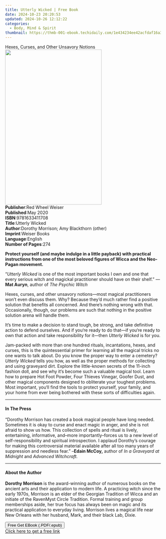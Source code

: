 ```yaml
---
title: Utterly Wicked | Free Book
date: 2024-10-23 20:20:53
updated: 2024-10-26 12:12:22
categories:
  - Body, Mind & Spirit
thumbnail: https://thmb-001-ebook.techidaily.com/1e434234ee42acfdaf16a3e0dd1eb9381d2da3b0c832b29ce22dd2adec9634cf.jpg
---
```

<main id="book-container">
  <div class="flex flex-col">
    <div class="book-brief flex-1 py-6 px-4 sm:p-6 md:py-10 md:px-8">
      <!-- brief-->
      <div class="book-brief-main">
        Hexes, Curses, and Other Unsavory Notions
      </div>
    </div>
    <div
      class="book-meta-info flex-1 grid gap-4 col-start-1 col-end-3 row-start-1 sm:mb-6 sm:grid-cols-4 lg:gap-6 lg:col-start-2 lg:row-end-6 lg:row-span-6 lg:mb-0"
    >
      <div
        class="book-meta-info-left place-content-center mt-4 p-4 text-sm leading-6 col-start-2 col-span-2 dark:text-slate-400"
      >
        <img
          class="w-full h-500 object-cover rounded-lg sm:h-255 sm:col-span-2 lg:col-span-full"
          src="https://img-001-ebook.techidaily.com/8cc5f5fc0d834f2bec636200bc6368a17a39ae98db81a942ba0e3a961104e978.jpg"
          alt=""
          width="312"
          height="500"
        />
      </div>
      <div
        class="book-meta-info-right mt-2 col-start-1 row-start-2 col-span-3 self-center"
      >
        <!-- meta data  -->
        <div class="flex flex-col px-4 md:px-8">
          <div class="flex-1">
            <strong>Publisher</strong>:<span class="px-2"
              >Red Wheel Weiser</span
            >
          </div>
          <div class="flex-1">
            <strong>Published</strong>:<span class="px-2">May 2020</span>
          </div>
          <div class="flex-1">
            <strong>ISBN</strong>:<span class="px-2">9781633411708</span>
          </div>
          <div class="flex-1">
            <strong>Title</strong>:<span class="px-2">Utterly Wicked</span>
          </div>
          <div class="flex-1">
            <strong>Author</strong>:<span class="px-2"
              >Dorothy Morrison; Amy Blackthorn (other)</span
            >
          </div>
          <div class="flex-1">
            <strong>Imprint</strong>:<span class="px-2">Weiser Books</span>
          </div>
          <div class="flex-1">
            <strong>Language</strong>:<span class="px-2">English</span>
          </div>
          <div class="flex-1">
            <strong>Number of Pages</strong>:<span class="px-2">274</span>
          </div>
        </div>
      </div>
    </div>
    <div class="book-description flex-1 py-6 px-4 sm:p-6 md:py-10 md:px-8">
      <div class="book-description-main">
        <div accordion-content="" id="description">
          <p>
            <b
              >Protect yourself (and maybe indulge in a little payback) with
              practical instructions from one of the most beloved figures of
              Wicca and the Neo-Pagan movement.</b
            >
          </p>
          <p>
            “<i>Utterly Wicked</i> is one of the most important books I own and
            one that every serious witch and magickal practitioner should have
            on their shelf.” —<b>Mat Auryn</b>, author of
            <i>The Psychic Witch</i>
          </p>
          <p>
            Hexes, curses, and other unsavory notions—most magical practitioners
            won’t even discuss them. Why? Because they’d much rather find a
            positive solution that benefits all concerned. And there’s nothing
            wrong with that. Occasionally, though, our problems are such that
            nothing in the positive solution arena will handle them.
          </p>
          <p>
            It’s time to make a decision to stand tough, be strong, and take
            definitive action to defend ourselves. And if you‘re ready to do
            that—if you‘re ready to own that action and take responsibility for
            it—then <i>Utterly Wicked</i> is for you.
          </p>
          <p>
            Jam-packed with more than one hundred rituals, incantations, hexes,
            and curses, this is the quintessential primer for learning all the
            magical tricks no one wants to talk about. Do you know the proper
            way to enter a cemetery? <i>Utterly Wicked</i> tells you how, as
            well as the proper methods for collecting and using graveyard dirt.
            Explore the little-known secrets of the 11-inch fashion doll, and
            see why it‘s become such a valuable magical tool. Learn how to
            prepare Hot Foot Powder, Four Thieves Vinegar, Goofer Dust, and
            other magical components designed to obliterate your toughest
            problems. Most important, you‘ll find the tools to protect yourself,
            your family, and your home from ever being bothered with these sorts
            of difficulties again.
          </p>
        </div>
        <div class="accordion-fader"></div>
      </div>
    </div>
    <div class="book-excerpts flex-1 py-6 px-4 sm:p-6 md:py-10 md:px-8">
      <!-- excerpts-->
      <div class="book-excerpts-main">
        <hr />
        <h4 class="placeholder placeholder-heading">
          <span>In The Press</span>
        </h4>
        <p>
          “Dorothy Morrison has created a book magical people have long needed.
          Sometimes it is okay to curse and enact magic in anger, and she is not
          afraid to show us how. This collection of spells and ritual is lively,
          entertaining, informative, and–more importantly–forces us to a new
          level of self-responsibility and spiritual introspection. I applaud
          Dorothy’s courage for making this controversial material available
          after all too many<b>&nbsp;</b>years of suppression and needless
          fear.” –<b>Edain McCoy,</b> author of&nbsp;<i
            >In a Graveyard at Midnight&nbsp;</i
          >and&nbsp;<i>Advanced Witchcraft.</i>
        </p>
      </div>
    </div>
    <div class="book-about-author flex-1 py-6 px-4 sm:p-6 md:py-10 md:px-8">
      <!-- about author-->
      <div class="book-main-author-main">
        <hr />
        <h4 class="placeholder placeholder-heading">
          <span>About the Author</span>
        </h4>
        <p>
          <b>Dorothy Morrison</b> is the award-winning author of numerous books
          on the ancient arts and their application to modern life. A practicing
          witch since the early 1970s, Morrison is an elder of the Georgian
          Tradition of Wicca and an initiate of the RavenMyst Circle Tradition.
          Formal training and group memberships aside, her true focus has always
          been on magic and its practical application to everyday living.
          Morrison lives a magical life near New Orleans with her husband, Mark,
          and their black Lab, Dixie.
        </p>
      </div>
    </div>
    <div class="book-free-get flex-1 py-6 px-4 sm:p-6 md:py-10 md:px-8">
      <button
        id="btn-free-get"
        class="bg-blue-500 hover:bg-blue-700 text-white font-bold py-2 px-4 rounded"
      >
        Free Get EBook (.PDF/.epub)
      </button>
      <div id="countdown-display" class="px-2 text-lg mt-2"></div>
      <a
        id="free-link"
        class="hidden bg-blue-500 hover:bg-blue-700 text-white font-bold py-2 px-4 rounded"
        href="https://www.ebooks.com/en-us/book/209780349/utterly-wicked/dorothy-morrison/"
        target="_blank"
        >Click here to get a free link</a
      >
    </div>
    <script>
      let countdownTime = 0;
      let countdownInterval = null;
      document
        .getElementById('btn-free-get')
        .addEventListener('click', startCountdown);
      function startCountdown() {
        countdownTime = new Date().getTime() + 60000 * 3;
        countdownInterval = setInterval(updateCountdown, 1000);
        document.getElementById('btn-free-get').disabled = true;
        document
          .getElementById('btn-free-get')
          .classList.add('bg-gray-500', 'cursor-not-allowed');
      }
      function updateCountdown() {
        let currentTime = new Date().getTime();
        let timeLeft = countdownTime - currentTime;
        let secondsLeft = Math.floor(timeLeft / 1000);
        document.getElementById('countdown-display').innerHTML =
          `Remaining time: ${secondsLeft} seconds.`;
        if (secondsLeft <= 0) {
          clearInterval(countdownInterval);
          document.getElementById('btn-free-get').classList.add('hidden');
          document.getElementById('free-link').classList.remove('hidden');
          document.getElementById('countdown-display').innerHTML = '';
        }
      }
    </script>
  </div>
</main>
